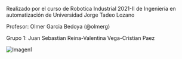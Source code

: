 Realizado por el curso de Robotica Industrial 2021-II de Ingeniería en automatización de Universidad Jorge Tadeo Lozano

Profesor: Olmer Garcia Bedoya (@olmerg)

Grupo 1: Juan Sebastian Reina-Valentina Vega-Cristian Paez

![Imagen1](https://github.com/olmerg/rtb_serial_robot/Proyecto%20Camara/Imagenes/Imagen1.jpg)

